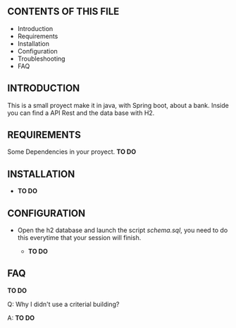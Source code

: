 CONTENTS OF THIS FILE
---------------------

 * Introduction
 * Requirements
 * Installation
 * Configuration
 * Troubleshooting
 * FAQ

INTRODUCTION
------------

This is a small proyect make it in java, with Spring boot, about a bank. Inside you can find a API Rest and the data base with H2.

REQUIREMENTS
------------

Some Dependencies in your proyect.
**TO DO**

INSTALLATION
------------
 
 * **TO DO**

CONFIGURATION
-------------
 
 * Open the h2 database and launch the script *schema.sql*, you need to do this everytime that your session will finish.

   - **TO DO**

FAQ
---
**TO DO**

Q: Why I didn't use a criterial building?

A: **TO DO**
